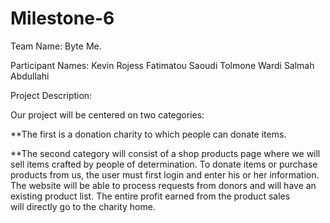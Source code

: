 # Milestone-6 

Team Name: Byte Me.

Participant Names: Kevin Rojess
                   Fatimatou Saoudi
                   Tolmone Wardi
                   Salmah Abdullahi


Project Description:

Our project will be centered on two categories: 
          
  **The first is a donation charity to which people can donate items.

  **The second category will consist of a shop products page where we will sell items crafted by people of determination. To donate items or purchase    products from us, the user must first login and enter his or her information. The website will be able to process requests from donors and will have an existing product list. The entire profit earned from the product sales will directly go to the charity home.
